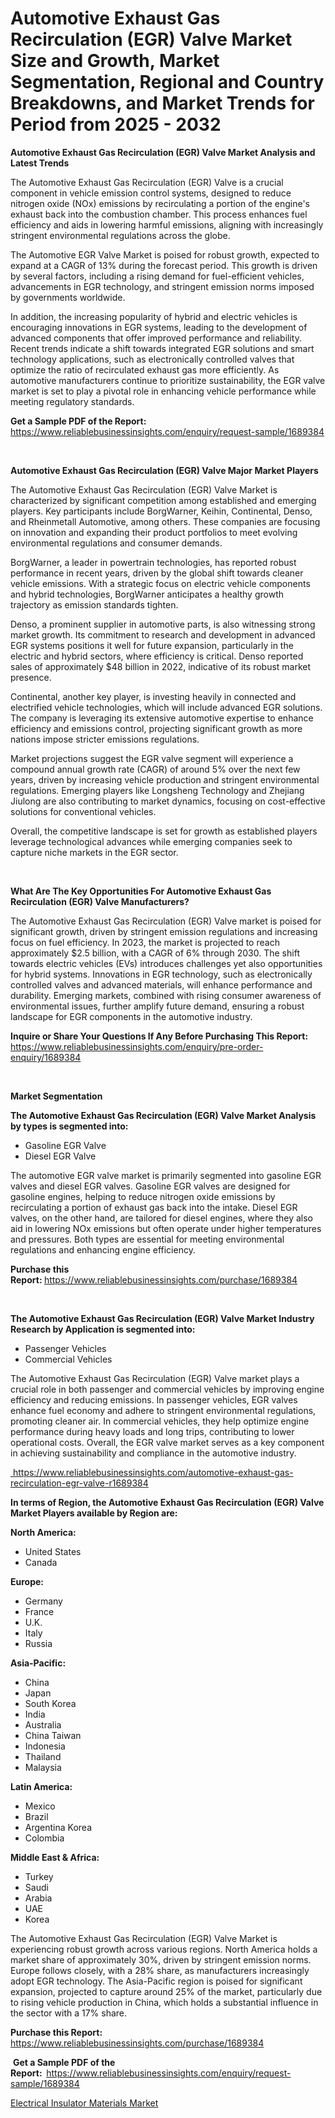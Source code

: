 <p><h1>Automotive Exhaust Gas Recirculation (EGR) Valve Market Size and Growth, Market Segmentation, Regional and Country Breakdowns, and Market Trends for Period from 2025 -  2032</h1></p><p><strong>Automotive Exhaust Gas Recirculation (EGR) Valve Market Analysis and Latest Trends</strong></p>
<p><p>The Automotive Exhaust Gas Recirculation (EGR) Valve is a crucial component in vehicle emission control systems, designed to reduce nitrogen oxide (NOx) emissions by recirculating a portion of the engine's exhaust back into the combustion chamber. This process enhances fuel efficiency and aids in lowering harmful emissions, aligning with increasingly stringent environmental regulations across the globe.</p><p>The Automotive EGR Valve Market is poised for robust growth, expected to expand at a CAGR of 13% during the forecast period. This growth is driven by several factors, including a rising demand for fuel-efficient vehicles, advancements in EGR technology, and stringent emission norms imposed by governments worldwide. </p><p>In addition, the increasing popularity of hybrid and electric vehicles is encouraging innovations in EGR systems, leading to the development of advanced components that offer improved performance and reliability. Recent trends indicate a shift towards integrated EGR solutions and smart technology applications, such as electronically controlled valves that optimize the ratio of recirculated exhaust gas more efficiently. As automotive manufacturers continue to prioritize sustainability, the EGR valve market is set to play a pivotal role in enhancing vehicle performance while meeting regulatory standards.</p></p>
<p><strong>Get a Sample PDF of the Report:&nbsp;</strong> <a href="https://www.reliablebusinessinsights.com/enquiry/request-sample/1689384?utm_campaign=2318&utm_medium=2&utm_source=Github&utm_content=ia&utm_term=26032025&utm_id=automotive-exhaust-gas-recirculation-egr-valve">https://www.reliablebusinessinsights.com/enquiry/request-sample/1689384</a></p>
<p>&nbsp;</p>
<p><strong>Automotive Exhaust Gas Recirculation (EGR) Valve Major Market Players</strong></p>
<p><p>The Automotive Exhaust Gas Recirculation (EGR) Valve Market is characterized by significant competition among established and emerging players. Key participants include BorgWarner, Keihin, Continental, Denso, and Rheinmetall Automotive, among others. These companies are focusing on innovation and expanding their product portfolios to meet evolving environmental regulations and consumer demands.</p><p>BorgWarner, a leader in powertrain technologies, has reported robust performance in recent years, driven by the global shift towards cleaner vehicle emissions. With a strategic focus on electric vehicle components and hybrid technologies, BorgWarner anticipates a healthy growth trajectory as emission standards tighten.</p><p>Denso, a prominent supplier in automotive parts, is also witnessing strong market growth. Its commitment to research and development in advanced EGR systems positions it well for future expansion, particularly in the electric and hybrid sectors, where efficiency is critical. Denso reported sales of approximately $48 billion in 2022, indicative of its robust market presence.</p><p>Continental, another key player, is investing heavily in connected and electrified vehicle technologies, which will include advanced EGR solutions. The company is leveraging its extensive automotive expertise to enhance efficiency and emissions control, projecting significant growth as more nations impose stricter emissions regulations.</p><p>Market projections suggest the EGR valve segment will experience a compound annual growth rate (CAGR) of around 5% over the next few years, driven by increasing vehicle production and stringent environmental regulations. Emerging players like Longsheng Technology and Zhejiang Jiulong are also contributing to market dynamics, focusing on cost-effective solutions for conventional vehicles.</p><p>Overall, the competitive landscape is set for growth as established players leverage technological advances while emerging companies seek to capture niche markets in the EGR sector.</p></p>
<p>&nbsp;</p>
<p><strong>What Are The Key Opportunities For Automotive Exhaust Gas Recirculation (EGR) Valve Manufacturers?</strong></p>
<p><p>The Automotive Exhaust Gas Recirculation (EGR) Valve market is poised for significant growth, driven by stringent emission regulations and increasing focus on fuel efficiency. In 2023, the market is projected to reach approximately $2.5 billion, with a CAGR of 6% through 2030. The shift towards electric vehicles (EVs) introduces challenges yet also opportunities for hybrid systems. Innovations in EGR technology, such as electronically controlled valves and advanced materials, will enhance performance and durability. Emerging markets, combined with rising consumer awareness of environmental issues, further amplify future demand, ensuring a robust landscape for EGR components in the automotive industry.</p></p>
<p><strong>Inquire or Share Your Questions If Any Before Purchasing This Report:</strong> <a href="https://www.reliablebusinessinsights.com/enquiry/pre-order-enquiry/1689384?utm_campaign=2318&utm_medium=2&utm_source=Github&utm_content=ia&utm_term=26032025&utm_id=automotive-exhaust-gas-recirculation-egr-valve">https://www.reliablebusinessinsights.com/enquiry/pre-order-enquiry/1689384</a></p>
<p>&nbsp;</p>
<p><strong>Market Segmentation</strong></p>
<p><strong>The Automotive Exhaust Gas Recirculation (EGR) Valve Market Analysis by types is segmented into:</strong></p>
<p><ul><li>Gasoline EGR Valve</li><li>Diesel EGR Valve</li></ul></p>
<p><p>The automotive EGR valve market is primarily segmented into gasoline EGR valves and diesel EGR valves. Gasoline EGR valves are designed for gasoline engines, helping to reduce nitrogen oxide emissions by recirculating a portion of exhaust gas back into the intake. Diesel EGR valves, on the other hand, are tailored for diesel engines, where they also aid in lowering NOx emissions but often operate under higher temperatures and pressures. Both types are essential for meeting environmental regulations and enhancing engine efficiency.</p></p>
<p><strong>Purchase this Report:&nbsp;</strong><a href="https://www.reliablebusinessinsights.com/purchase/1689384?utm_campaign=2318&utm_medium=2&utm_source=Github&utm_content=ia&utm_term=26032025&utm_id=automotive-exhaust-gas-recirculation-egr-valve">https://www.reliablebusinessinsights.com/purchase/1689384</a></p>
<p>&nbsp;</p>
<p><strong>The Automotive Exhaust Gas Recirculation (EGR) Valve Market Industry Research by Application is segmented into:</strong></p>
<p><ul><li>Passenger Vehicles</li><li>Commercial Vehicles</li></ul></p>
<p><p>The Automotive Exhaust Gas Recirculation (EGR) Valve market plays a crucial role in both passenger and commercial vehicles by improving engine efficiency and reducing emissions. In passenger vehicles, EGR valves enhance fuel economy and adhere to stringent environmental regulations, promoting cleaner air. In commercial vehicles, they help optimize engine performance during heavy loads and long trips, contributing to lower operational costs. Overall, the EGR valve market serves as a key component in achieving sustainability and compliance in the automotive industry.</p></p>
<p><a href="https://www.reliablebusinessinsights.com/automotive-exhaust-gas-recirculation-egr-valve-r1689384?utm_campaign=2318&utm_medium=2&utm_source=Github&utm_content=ia&utm_term=26032025&utm_id=automotive-exhaust-gas-recirculation-egr-valve">&nbsp;https://www.reliablebusinessinsights.com/automotive-exhaust-gas-recirculation-egr-valve-r1689384</a></p>
<p><strong>In terms of Region, the Automotive Exhaust Gas Recirculation (EGR) Valve Market Players available by Region are:</strong></p>
<p>
    <p> <strong> North America: </strong>
        <ul>
            <li>United States</li>
            <li>Canada</li>
        </ul>
        </p> 
    <p> <strong> Europe: </strong>
        <ul>
            <li>Germany</li>
            <li>France</li>
            <li>U.K.</li>
            <li>Italy</li>
            <li>Russia</li>
        </ul>
        </p> 
    <p> <strong> Asia-Pacific: </strong>
        <ul>
            <li>China</li>
            <li>Japan</li>
            <li>South Korea</li>
            <li>India</li>
            <li>Australia</li>
            <li>China Taiwan</li>
            <li>Indonesia</li>
            <li>Thailand</li>
            <li>Malaysia</li>
        </ul>
        </p> 
    <p> <strong> Latin America: </strong>
        <ul>
            <li>Mexico</li>
            <li>Brazil</li>
            <li>Argentina Korea</li>
            <li>Colombia</li>
        </ul>
        </p> 
    <p> <strong> Middle East & Africa: </strong>
        <ul>
            <li>Turkey</li>
            <li>Saudi</li>
            <li>Arabia</li>
            <li>UAE</li>
            <li>Korea</li>
        </ul>
    </p>
    </p>
<p><p>The Automotive Exhaust Gas Recirculation (EGR) Valve Market is experiencing robust growth across various regions. North America holds a market share of approximately 30%, driven by stringent emission norms. Europe follows closely, with a 28% share, as manufacturers increasingly adopt EGR technology. The Asia-Pacific region is poised for significant expansion, projected to capture around 25% of the market, particularly due to rising vehicle production in China, which holds a substantial influence in the sector with a 17% share.</p></p>
<p><strong>Purchase this Report: </strong><a href="https://www.reliablebusinessinsights.com/purchase/1689384?utm_campaign=2318&utm_medium=2&utm_source=Github&utm_content=ia&utm_term=26032025&utm_id=automotive-exhaust-gas-recirculation-egr-valve">https://www.reliablebusinessinsights.com/purchase/1689384</a></p>
<p>&nbsp;<strong>Get a Sample PDF of the Report:&nbsp;&nbsp;</strong><a href="https://www.reliablebusinessinsights.com/enquiry/request-sample/1689384?utm_campaign=2318&utm_medium=2&utm_source=Github&utm_content=ia&utm_term=26032025&utm_id=automotive-exhaust-gas-recirculation-egr-valve">https://www.reliablebusinessinsights.com/enquiry/request-sample/1689384</a></p>
<p><strong></strong></p>
<p><p><a href="https://github.com/AlisaRowe24/Market-Research-Report-List-2/blob/main/electrical-insulator-materials-market.md?utm_campaign=2318&utm_medium=2&utm_source=Github&utm_content=ia&utm_term=26032025&utm_id=automotive-exhaust-gas-recirculation-egr-valve">Electrical Insulator Materials Market</a></p></p>